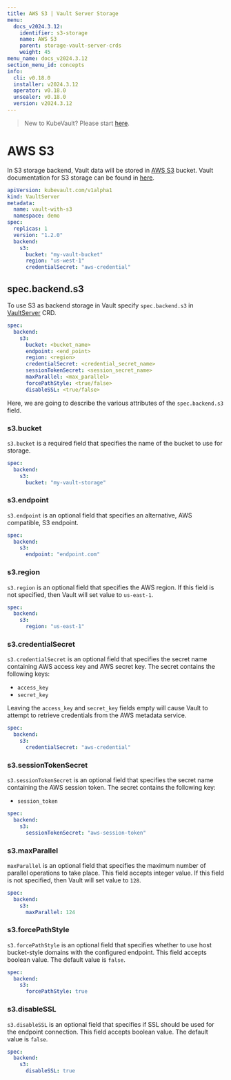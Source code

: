 ```yaml
---
title: AWS S3 | Vault Server Storage
menu:
  docs_v2024.3.12:
    identifier: s3-storage
    name: AWS S3
    parent: storage-vault-server-crds
    weight: 45
menu_name: docs_v2024.3.12
section_menu_id: concepts
info:
  cli: v0.18.0
  installer: v2024.3.12
  operator: v0.18.0
  unsealer: v0.18.0
  version: v2024.3.12
---
```


> New to KubeVault? Please start [here](/docs/v2024.3.12/concepts/README).

# AWS S3

In S3 storage backend, Vault data will be stored in [AWS S3](https://aws.amazon.com/s3/) bucket. Vault documentation for S3 storage can be found in [here](https://www.vaultproject.io/docs/configuration/storage/s3.html).

```yaml
apiVersion: kubevault.com/v1alpha1
kind: VaultServer
metadata:
  name: vault-with-s3
  namespace: demo
spec:
  replicas: 1
  version: "1.2.0"
  backend:
    s3:
      bucket: "my-vault-bucket"
      region: "us-west-1"
      credentialSecret: "aws-credential"
```

## spec.backend.s3

To use S3 as backend storage in Vault specify `spec.backend.s3` in [VaultServer](/docs/v2024.3.12/concepts/vault-server-crds/vaultserver) CRD.

```yaml
spec:
  backend:
    s3:
      bucket: <bucket_name>
      endpoint: <end_point>
      region: <region>
      credentialSecret: <credential_secret_name>
      sessionTokenSecret: <session_secret_name>
      maxParallel: <max_parallel>
      forcePathStyle: <true/false>
      disableSSL: <true/false>
```

Here, we are going to describe the various attributes of the `spec.backend.s3` field.

### s3.bucket

`s3.bucket` is a required field that specifies the name of the bucket to use for storage.

```yaml
spec:
  backend:
    s3:
      bucket: "my-vault-storage"
```

### s3.endpoint

`s3.endpoint` is an optional field that specifies an alternative, AWS compatible, S3 endpoint.

```yaml
spec:
  backend:
    s3:
      endpoint: "endpoint.com"
```

### s3.region

`s3.region` is an optional field that specifies the AWS region. If this field is not specified, then Vault will set value to `us-east-1`.

```yaml
spec:
  backend:
    s3:
      region: "us-east-1"
```

### s3.credentialSecret

`s3.credentialSecret` is an optional field that specifies the secret name containing AWS access key and AWS secret key. The secret contains the following keys:
  
- `access_key`
- `secret_key`

Leaving the `access_key` and `secret_key` fields empty will cause Vault to attempt to retrieve credentials from the AWS metadata service.

```yaml
spec:
  backend:
    s3:
      credentialSecret: "aws-credential"
```

### s3.sessionTokenSecret

`s3.sessionTokenSecret` is an optional field that specifies the secret name containing the AWS session token. The secret contains the following key:
  
- `session_token`

```yaml
spec:
  backend:
    s3:
      sessionTokenSecret: "aws-session-token"
```

### s3.maxParallel

`maxParallel` is an optional field that specifies the maximum number of parallel operations to take place. This field accepts integer value. If this field is not specified, then Vault will set value to `128`.

```yaml
spec:
  backend:
    s3:
      maxParallel: 124
```

### s3.forcePathStyle

`s3.forcePathStyle` is an optional field that specifies whether to use host bucket-style domains with the configured endpoint. This field accepts boolean value. The default value is `false`.

```yaml
spec:
  backend:
    s3:
      forcePathStyle: true
```

### s3.disableSSL

`s3.disableSSL` is an optional field that specifies if SSL should be used for the endpoint connection. This field accepts boolean value. The default value is `false`.

```yaml
spec:
  backend:
    s3:
      disableSSL: true
```
